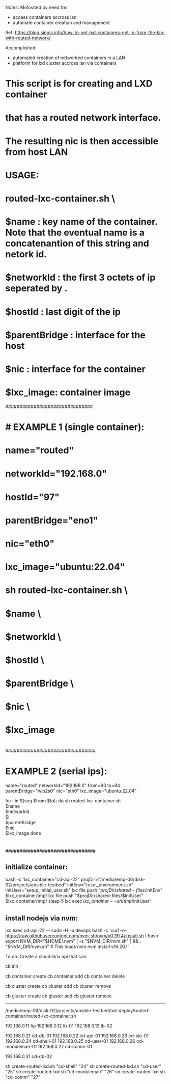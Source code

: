 Notes:
Motivated by need for:
- access containers accross lan
- automate container creation and management

Ref: https://blog.simos.info/how-to-get-lxd-containers-get-ip-from-the-lan-with-routed-network/

Accomplished:
- automated creation of networked containers in a LAN
- platform for lxd cluster accross lan via containers

# This script is for creating and LXD container
# that has a routed network interface.
# The resulting nic is then accessible from host LAN

# USAGE:
# routed-lxc-container.sh \
#   $name : key name of the container. Note that the eventual name is a concatenantion of this string and netork id.
#   $networkId : the first 3 octets of ip seperated by .
#   $hostId : last digit of the ip
#   $parentBridge : interface for the host
#   $nic : interface for the container
#   $lxc_image: container image

###############################
# # EXAMPLE 1 (single container):
# name="routed"
# networkId="192.168.0"
# hostId="97"
# parentBridge="eno1"
# nic="eth0" 
# lxc_image="ubuntu:22.04"
#
# sh routed-lxc-container.sh \
#   $name \
#   $networkId \
#   $hostId \
#   $parentBridge \
#   $nic \
#   $lxc_image 
#
################################
# EXAMPLE 2 (serial ips):
name="routed"
networkId="192.168.0"
from=93
to=94
parentBridge="wlp2s0"
nic="eth0" 
lxc_image="ubuntu:22.04"

for i in $(seq $from $to); do
 sh routed-lxc-container.sh \
   $name \
   $networkId \
   $i \
   $parentBridge \
   $nic \
   $lxc_image 
 done 
#
################################

initialize container:
-----------------------
bash -c 'lxc_container="cd-api-22"
projDir="/media/emp-06/disk-02/projects/ansible-testbed"
initEnv="reset_environment.sh"
initUser="setup_initial_user.sh"
lxc file push "$projDir/shared-files/$initEnv" $lxc_container/tmp/
lxc file push "$projDir/shared-files/$initUser" $lxc_container/tmp/
sleep 5
lxc exec $lxc_container -- sh /tmp/$initUser'

install nodejs via nvm:
-----------------------
lxc exec cd-api-22 -- sudo -H -u devops bash -c 'curl -o- https://raw.githubusercontent.com/nvm-sh/nvm/v0.39.4/install.sh | bash
export NVM_DIR="$HOME/.nvm"
[ -s "$NVM_DIR/nvm.sh" ] && \. "$NVM_DIR/nvm.sh"  # This loads nvm
nvm install v16.20.1'



To do:
Create a cloud-brix api that can:

cb init

cb container create
cb container add
cb container delete

cb cluster create
cb cluster add
cb cluster remove

cb gluster create
cb gluster add
cb gluster remove

--------------------------------------------

/media/emp-06/disk-02/projects/ansible-testbed/lxd-deploy/routed-container/routed-lxc-container.sh

192.168.0.11 fip
192.168.0.12 lb-01
192.168.0.13 lb-02

192.168.0.21 cd-db-01 
192.168.0.22 cd-api-01
192.168.0.23 cd-sio-01
192.168.0.24 cd-shell-01
192.168.0.25 cd-user-01
192.168.0.26 cd-moduleman-01
192.168.0.27 cd-comm-01

192.168.0.31 cd-db-02



sh create-routed-lxd.sh "cd-shell" "24"
sh create-routed-lxd.sh "cd-user" "25"
sh create-routed-lxd.sh "cd-moduleman" "26"
sh create-routed-lxd.sh "cd-comm" "27"

